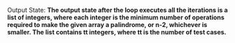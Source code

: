 Output State: **The output state after the loop executes all the iterations is a list of integers, where each integer is the minimum number of operations required to make the given array a palindrome, or n-2, whichever is smaller. The list contains tt integers, where tt is the number of test cases.**